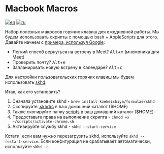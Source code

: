 # Macbook Macros

[![en](https://img.shields.io/badge/lang-English%20%F0%9F%87%AC%F0%9F%87%A7-white)](README.md)
[![ru](https://img.shields.io/badge/%D1%8F%D0%B7%D1%8B%D0%BA-%D0%A0%D1%83%D1%81%D1%81%D0%BA%D0%B8%D0%B9%20%F0%9F%87%B7%F0%9F%87%BA-white)](README.RU.md)

Набор полезных макросов горячих клавиш для ежедневной работы. Мы будем использовать скрипты с помощью bash + AppleScripts для этого. Давайте начнем с [примера, используя Google](./.skhdrc):

- Легкий способ вернуться на встречу в Meet? <kbd>Alt</kbd>+<kbd>m</kbd> (мнемоника для Meet)
- Проверить почту? <kbd>Alt</kbd>+<kbd>e</kbd>
- Запланировать новую встречу в Календаре? <kbd>Alt</kbd>+<kbd>c</kbd>

Для настройки пользовательских горячих клавиш мы будем использовать [skhd](https://github.com/koekeishiya/skhd).

Итак, как его установить?

1. Сначала установите skhd - `brew install koekeishiya/formulae/skhd`
2. Скопируйте [.skhdrc](./.skhdrc) в ваш домашний каталог ($HOME)
3. Также скопируйте папку [scripts](/scripts/) в ваш домашний каталог ($HOME)
4. Предоставьте права на выполнение скрипта - `chmod +x ~/scripts/activate-chrome.sh`
5. Активируйте службу skhd - `skhd --start-service`

Кстати, если вам нужно перезагрузить skhd, используйте `skhd --restart-service`. Если конфигурация не срабатывает автоматически, используйте `skhd -r`.
